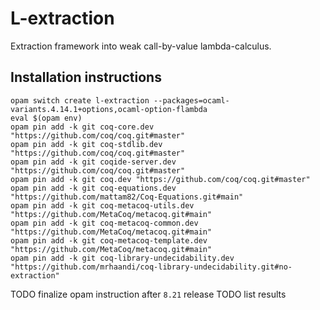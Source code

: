 # L-extraction
Extraction framework into weak call-by-value lambda-calculus.

## Installation instructions
```
opam switch create l-extraction --packages=ocaml-variants.4.14.1+options,ocaml-option-flambda
eval $(opam env)
opam pin add -k git coq-core.dev "https://github.com/coq/coq.git#master"
opam pin add -k git coq-stdlib.dev "https://github.com/coq/coq.git#master"
opam pin add -k git coqide-server.dev "https://github.com/coq/coq.git#master"
opam pin add -k git coq.dev "https://github.com/coq/coq.git#master"
opam pin add -k git coq-equations.dev "https://github.com/mattam82/Coq-Equations.git#main"
opam pin add -k git coq-metacoq-utils.dev "https://github.com/MetaCoq/metacoq.git#main"
opam pin add -k git coq-metacoq-common.dev "https://github.com/MetaCoq/metacoq.git#main"
opam pin add -k git coq-metacoq-template.dev "https://github.com/MetaCoq/metacoq.git#main"
opam pin add -k git coq-library-undecidability.dev "https://github.com/mrhaandi/coq-library-undecidability.git#no-extraction"
```
TODO finalize opam instruction after `8.21` release
TODO list results
